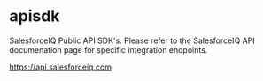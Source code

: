 apisdk
======

SalesforceIQ Public API SDK's. Please refer to the SalesforceIQ API documenation page for specific integration endpoints. 

https://api.salesforceiq.com
